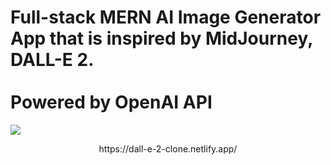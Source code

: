 <h1 classname="bold"> Full-stack MERN AI Image Generator App that is inspired by MidJourney, DALL-E 2. <br> <br>Powered by OpenAI API<br> </h1>

<img src="https://user-images.githubusercontent.com/91045673/218023838-f9932c5b-5a5f-4540-82fa-3507dde134d2.png" />

<p align="center">https://dall-e-2-clone.netlify.app/</p>
